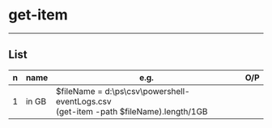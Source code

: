 # get-item

---

## List
|n|name|e.g.|O/P|
|-|----|----|---|
|1|in GB|$fileName = d:\ps\csv\powershell-eventLogs.csv <br/>(get-item -path $fileName).length/1GB||
